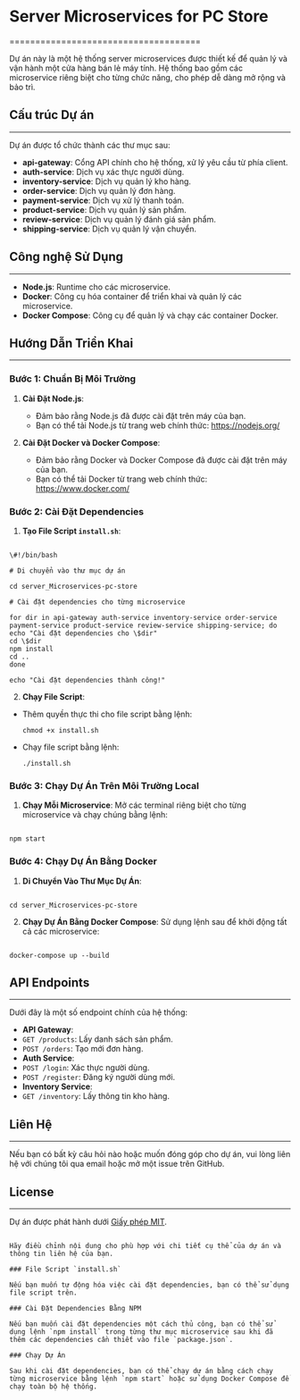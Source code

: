 
# Server Microservices for PC Store
=====================================

Dự án này là một hệ thống server microservices được thiết kế để quản lý và vận hành một cửa hàng bán lẻ máy tính. Hệ thống bao gồm các microservice riêng biệt cho từng chức năng, cho phép dễ dàng mở rộng và bảo trì.

## Cấu trúc Dự án
-------------------

Dự án được tổ chức thành các thư mục sau:

- **api-gateway**: Cổng API chính cho hệ thống, xử lý yêu cầu từ phía client.
- **auth-service**: Dịch vụ xác thực người dùng.
- **inventory-service**: Dịch vụ quản lý kho hàng.
- **order-service**: Dịch vụ quản lý đơn hàng.
- **payment-service**: Dịch vụ xử lý thanh toán.
- **product-service**: Dịch vụ quản lý sản phẩm.
- **review-service**: Dịch vụ quản lý đánh giá sản phẩm.
- **shipping-service**: Dịch vụ quản lý vận chuyển.

## Công nghệ Sử Dụng
---------------------

- **Node.js**: Runtime cho các microservice.
- **Docker**: Công cụ hóa container để triển khai và quản lý các microservice.
- **Docker Compose**: Công cụ để quản lý và chạy các container Docker.

## Hướng Dẫn Triển Khai
-------------------------

### Bước 1: Chuẩn Bị Môi Trường

1. **Cài Đặt Node.js**:
   - Đảm bảo rằng Node.js đã được cài đặt trên máy của bạn.
   - Bạn có thể tải Node.js từ trang web chính thức: https://nodejs.org/

2. **Cài Đặt Docker và Docker Compose**:
   - Đảm bảo rằng Docker và Docker Compose đã được cài đặt trên máy của bạn.
   - Bạn có thể tải Docker từ trang web chính thức: https://www.docker.com/

### Bước 2: Cài Đặt Dependencies

1. **Tạo File Script `install.sh`**:
```

\#!/bin/bash

# Di chuyển vào thư mục dự án

cd server_Microservices-pc-store

# Cài đặt dependencies cho từng microservice

for dir in api-gateway auth-service inventory-service order-service payment-service product-service review-service shipping-service; do
echo "Cài đặt dependencies cho \$dir"
cd \$dir
npm install
cd ..
done

echo "Cài đặt dependencies thành công!"

```

2. **Chạy File Script**:
- Thêm quyền thực thi cho file script bằng lệnh:
  ```
  chmod +x install.sh
  ```
- Chạy file script bằng lệnh:
  ```
  ./install.sh
  ```

### Bước 3: Chạy Dự Án Trên Môi Trường Local

1. **Chạy Mỗi Microservice**:
Mở các terminal riêng biệt cho từng microservice và chạy chúng bằng lệnh:
```

npm start

```

### Bước 4: Chạy Dự Án Bằng Docker

1. **Di Chuyển Vào Thư Mục Dự Án**:
```

cd server_Microservices-pc-store

```

2. **Chạy Dự Án Bằng Docker Compose**:
Sử dụng lệnh sau để khởi động tất cả các microservice:
```

docker-compose up --build

```

## API Endpoints
----------------

Dưới đây là một số endpoint chính của hệ thống:

- **API Gateway**:
- `GET /products`: Lấy danh sách sản phẩm.
- `POST /orders`: Tạo mới đơn hàng.
- **Auth Service**:
- `POST /login`: Xác thực người dùng.
- `POST /register`: Đăng ký người dùng mới.
- **Inventory Service**:
- `GET /inventory`: Lấy thông tin kho hàng.

## Liên Hệ
------------

Nếu bạn có bất kỳ câu hỏi nào hoặc muốn đóng góp cho dự án, vui lòng liên hệ với chúng tôi qua email hoặc mở một issue trên GitHub.

## License
---------

Dự án được phát hành dưới [Giấy phép MIT](https://opensource.org/licenses/MIT).
```

Hãy điều chỉnh nội dung cho phù hợp với chi tiết cụ thể của dự án và thông tin liên hệ của bạn.

### File Script `install.sh`

Nếu bạn muốn tự động hóa việc cài đặt dependencies, bạn có thể sử dụng file script trên.

### Cài Đặt Dependencies Bằng NPM

Nếu bạn muốn cài đặt dependencies một cách thủ công, bạn có thể sử dụng lệnh `npm install` trong từng thư mục microservice sau khi đã thêm các dependencies cần thiết vào file `package.json`.

### Chạy Dự Án

Sau khi cài đặt dependencies, bạn có thể chạy dự án bằng cách chạy từng microservice bằng lệnh `npm start` hoặc sử dụng Docker Compose để chạy toàn bộ hệ thống.

